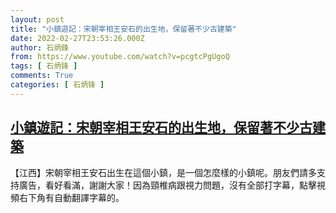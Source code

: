 ```yaml
---
layout: post
title: "小鎮遊記：宋朝宰相王安石的出生地，保留著不少古建築"
date: 2022-02-27T23:53:26.000Z
author: 石炳鋒
from: https://www.youtube.com/watch?v=pcgtcPgUgoQ
tags: [ 石炳锋 ]
comments: True
categories: [ 石炳锋 ]
---
```

<!--1646006006000-->
[小鎮遊記：宋朝宰相王安石的出生地，保留著不少古建築](https://www.youtube.com/watch?v=pcgtcPgUgoQ)
------

<div>
【江西】宋朝宰相王安石出生在這個小鎮，是一個怎麼樣的小鎮呢。朋友們請多支持廣告，看好看滿，謝謝大家！因為頸椎病跟視力問題，沒有全部打字幕，點擊視頻右下角有自動翻譯字幕的。
</div>

